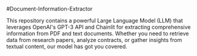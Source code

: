 #Document-Information-Extractor

This repository contains a powerful Large Language Model (LLM) that leverages OpenAI's GPT-3 API and Chainlit for extracting comprehensive information from PDF and text documents. Whether you need to retrieve data from research papers, analyze contracts, or gather insights from textual content, our model has got you covered.
